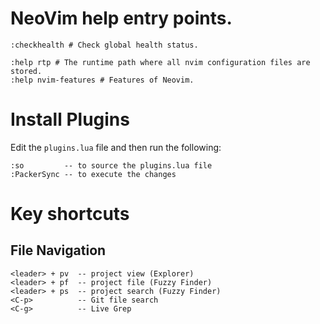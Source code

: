 # NeoVim help entry points.

```
:checkhealth # Check global health status.

:help rtp # The runtime path where all nvim configuration files are stored.
:help nvim-features # Features of Neovim.
```

# Install Plugins
Edit the `plugins.lua` file and then run the following:
```
:so         -- to source the plugins.lua file
:PackerSync -- to execute the changes
```

# Key shortcuts
## File Navigation
```
<leader> + pv  -- project view (Explorer)
<leader> + pf  -- project file (Fuzzy Finder)
<leader> + ps  -- project search (Fuzzy Finder)
<C-p>          -- Git file search
<C-g>          -- Live Grep
```
